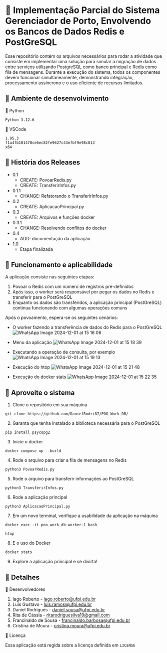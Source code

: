 # 📄 Implementação Parcial do Sistema Gerenciador de Porto, Envolvendo os Bancos de Dados Redis e PostGreSQL

Esse repositório contém os arquivos necessários para rodar a atividade que consiste em implementar uma solução para simular a migração de dados entre serviços utilizando PostgreSQL como banco principal e Redis como fila de mensagens. Durante a execução do sistema, todos os componentes devem funcionar simultaneamente, demonstrando integração, processamento assíncrono e o uso eficiente de recursos limitados.

## 🔗 Ambiente de desenvolvimento

🔧 Python
```
Python 3.12.6
```

🔧 VSCode
```
1.95.3
f1a4fb101478ce6ec82fe9627c43efbf9e98c813
x64
```

## 🔗 História dos Releases
* 0.1
  * CREATE: PovoarRedis.py
  * CREATE: TransferirInfos.py
* 0.1.1
  * CHANGE: Refatorando o TransferirInfos.py
* 0.2
  * CREATE: AplicacaoPrincipal.py
* 0.3
  * CREATE: Arquivos e funções docker
* 0.3.1
  * CHANGE: Resolvendo conflitos do docker
* 0.4
  * ADD: documentação da aplicação
* 1.0
  * Etapa finalizada

## 🔗 Funcionamento e aplicabilidade

A aplicação consiste nas seguintes etapas:
1. Povoar o Redis com um número de registros pré-definidos
2. Após isso, o worker será responsável por pegar os dados no Redis e transferir para o PostGreSQL
3. Enquanto os dados são transferidos, a aplicação principal (PostGreSQL) continua funcionando com algumas operações comuns

Após o povoamento, espera-se os seguintes cenários:
- O worker fazendo a transferência de dados do Redis para o PostGreSQL
![WhatsApp Image 2024-12-01 at 15 16 06](https://github.com/user-attachments/assets/b8c7dfde-dbc6-4fc5-ba94-9fa365472bdc)

- Menu da aplicação
![WhatsApp Image 2024-12-01 at 15 18 39](https://github.com/user-attachments/assets/b7643464-936c-42e0-ae38-d430669a32f6)

- Executando a operação de consulta, por exemplo
![WhatsApp Image 2024-12-01 at 15 19 13](https://github.com/user-attachments/assets/b258dfb4-1102-40d4-bba6-65492e03da02)

- Execução do htop
![WhatsApp Image 2024-12-01 at 15 21 48](https://github.com/user-attachments/assets/a4833b53-288d-45ad-8761-9193b8b01a63)

- Execução do docker stats
![WhatsApp Image 2024-12-01 at 15 22 35](https://github.com/user-attachments/assets/b9c4a1f8-7d96-4bba-bbc5-30803b12c9f1)

## 🔗 Aproveite o sistema
1. Clone o repositório em sua máquina
```
git clone https://github.com/DanielRodri87/POO_Work_DB/
```
2. Garanta que tenha instalado a biblioteca necessária para o PostGreSQL
```
pip install psycopg2
```
3. Inicie o docker
```
docker compose up --build
```
4. Rode o arquivo para criar a fila de mensagens no Redis
```
python3 PovoarRedis.py
```
5. Rode o arquivo para transferir informações ao PostGreSQL
```
python3 TransferirInfos.py
```
6. Rode a aplicação principal
```
python3 AplicacaoPrincipal.py
```
7. Em um novo terminal, verifique a usabilidade da aplicação na máquina
```
docker exec -it poo_work_db-worker-1 bash
```
```
htop
```
8. E o uso do Docker
```
docker stats
```
9. Explore a aplicação principal e se divirta!

## 🔗 Detalhes
🔧 Desenvolvedores
1. Iago Roberto - iago.roberto@ufpi.edu.br
2. Luis Gustavo - luis.ramos@ufpi.edu.br
3. Daniel Rodrigues - daniel.sousa@ufpi.edu.br
4. Rita de Cássia - ritarodriguesilva19@gmail.com
5. Francinaldo de Sousa - francinaldo.barbosa@ufpi.edu.br
6. Cristina de Moura - cristina.moura@ufpi.edu.br

🔧 Licença

Essa aplicação está regida sobre a licença definida em `LICENSE`
